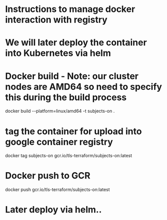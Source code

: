 # Instructions to manage docker interaction with registry
# We will later deploy the container into Kubernetes via helm

# Docker build - Note: our cluster nodes are AMD64 so need to specify this during the build process
docker build --platform=linux/amd64 -t subjects-on .

# tag the container for upload into google container registry
docker tag subjects-on gcr.io/tls-terraform/subjects-on:latest

# Docker push to GCR
docker push gcr.io/tls-terraform/subjects-on:latest

# Later deploy via helm..

